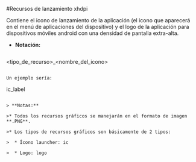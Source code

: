 #Recursos de lanzamiento xhdpi

Contiene el icono de lanzamiento de la aplicación (el icono que aparecerá en el menú de aplicaciones del dispositivo) y el logo de la aplicación para dispositivos móviles android con una densidad de pantalla extra-alta.

* **Notación:**
  ```
 <tipo_de_recurso>_<nombre_del_icono>
   ```

  Un ejemplo sería:
 ```
 ic_label
 ```

> **Notas:**

>* Todos los recursos gráficos se manejarán en el formato de imagen **.PNG**.

>* Los tipos de recursos gráficos son básicamente de 2 tipos:

>  * Ícono launcher: ic

>  * Logo: logo
